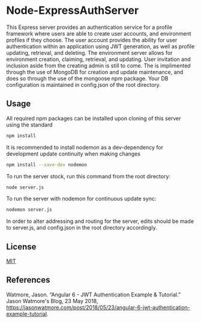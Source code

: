 # Node-ExpressAuthServer

This Express server provides an authentication service for a profile framework where users are able to create user accounts, and environment profiles if they choose. The user account provides the ability for user authentication within an application using JWT generation, as well as profile updating, retrieval, and deleting. The environment server allows for environment creation, claiming, retrieval, and updating. User invitation and inclusion aside from the creating admin is still to come. The is implimented through the use of MongoDB for creation and update maintenance, and does so through the use of the mongoose npm package. Your DB configuration is maintained in config.json of the root directory. 

## Usage

All required npm packages can be installed upon cloning of this server using the standard
```bash
npm install
```
 
It is recommended to install nodemon as a dev-dependency for development update continuity when making changes
```bash
npm install --save-dev nodemon
```

To run the server stock, run this command from the root directory:
```bash
node server.js
```

To run the server with nodemon for continuous update sync:
```bash
nodemon server.js
```

In order to alter addressing and routing for the server, edits should be made to server.js, and config.json in the root directory accordingly.
    
## License
[MIT](https://choosealicense.com/licenses/mit/)

## References
Watmore, Jason. “Angular 6 - JWT Authentication Example &amp; Tutorial.” Jason Watmore's Blog, 23 May 2018, https://jasonwatmore.com/post/2018/05/23/angular-6-jwt-authentication-example-tutorial.
